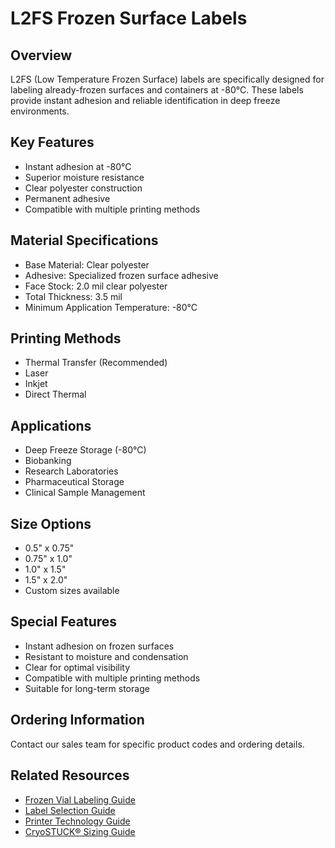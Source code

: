 # L2FS Frozen Surface Labels

## Overview
L2FS (Low Temperature Frozen Surface) labels are specifically designed for labeling already-frozen surfaces and containers at -80°C. These labels provide instant adhesion and reliable identification in deep freeze environments.

## Key Features
- Instant adhesion at -80°C
- Superior moisture resistance
- Clear polyester construction
- Permanent adhesive
- Compatible with multiple printing methods

## Material Specifications
- Base Material: Clear polyester
- Adhesive: Specialized frozen surface adhesive
- Face Stock: 2.0 mil clear polyester
- Total Thickness: 3.5 mil
- Minimum Application Temperature: -80°C

## Printing Methods
- Thermal Transfer (Recommended)
- Laser
- Inkjet
- Direct Thermal

## Applications
- Deep Freeze Storage (-80°C)
- Biobanking
- Research Laboratories
- Pharmaceutical Storage
- Clinical Sample Management

## Size Options
- 0.5" x 0.75"
- 0.75" x 1.0"
- 1.0" x 1.5"
- 1.5" x 2.0"
- Custom sizes available

## Special Features
- Instant adhesion on frozen surfaces
- Resistant to moisture and condensation
- Clear for optimal visibility
- Compatible with multiple printing methods
- Suitable for long-term storage

## Ordering Information
Contact our sales team for specific product codes and ordering details.

## Related Resources
- [Frozen Vial Labeling Guide](../Guides/cryostuck-application.md)
- [Label Selection Guide](../Guides/label-selection-guide.md)
- [Printer Technology Guide](../Resources/printer-guide.md)
- [CryoSTUCK® Sizing Guide](../Guides/cryostuck-size-guide.md) 